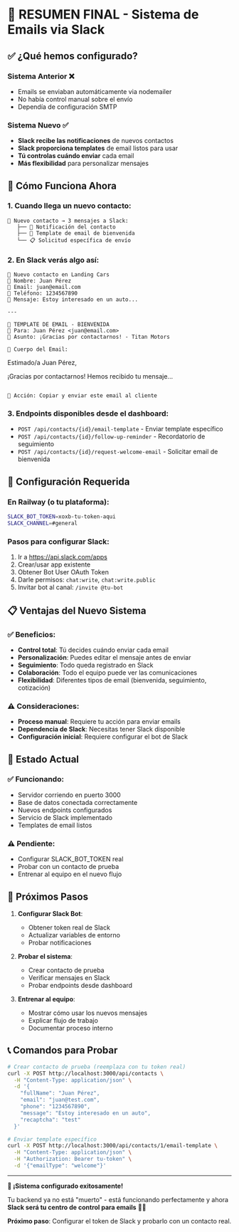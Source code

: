 # 🎉 RESUMEN FINAL - Sistema de Emails via Slack

## ✅ ¿Qué hemos configurado?

### **Sistema Anterior** ❌

- Emails se enviaban automáticamente via nodemailer
- No había control manual sobre el envío
- Dependía de configuración SMTP

### **Sistema Nuevo** ✅

- **Slack recibe las notificaciones** de nuevos contactos
- **Slack proporciona templates** de email listos para usar
- **Tú controlas cuándo enviar** cada email
- **Más flexibilidad** para personalizar mensajes

## 🔧 Cómo Funciona Ahora

### 1. **Cuando llega un nuevo contacto**:

```
📧 Nuevo contacto → 3 mensajes a Slack:
   ├── 🚗 Notificación del contacto
   ├── 📧 Template de email de bienvenida
   └── 📋 Solicitud específica de envío
```

### 2. **En Slack verás algo así**:

```
🚗 Nuevo contacto en Landing Cars
👤 Nombre: Juan Pérez
📧 Email: juan@email.com
📱 Teléfono: 1234567890
📝 Mensaje: Estoy interesado en un auto...

---

📧 TEMPLATE DE EMAIL - BIENVENIDA
📧 Para: Juan Pérez <juan@email.com>
📝 Asunto: ¡Gracias por contactarnos! - Titan Motors

📄 Cuerpo del Email:
```

Estimado/a Juan Pérez,

¡Gracias por contactarnos! Hemos recibido tu mensaje...

```

🎯 Acción: Copiar y enviar este email al cliente
```

### 3. **Endpoints disponibles desde el dashboard**:

- `POST /api/contacts/{id}/email-template` - Enviar template específico
- `POST /api/contacts/{id}/follow-up-reminder` - Recordatorio de seguimiento
- `POST /api/contacts/{id}/request-welcome-email` - Solicitar email de bienvenida

## 🚀 Configuración Requerida

### **En Railway (o tu plataforma)**:

```bash
SLACK_BOT_TOKEN=xoxb-tu-token-aqui
SLACK_CHANNEL=#general
```

### **Pasos para configurar Slack**:

1. Ir a https://api.slack.com/apps
2. Crear/usar app existente
3. Obtener Bot User OAuth Token
4. Darle permisos: `chat:write`, `chat:write.public`
5. Invitar bot al canal: `/invite @tu-bot`

## 📋 Ventajas del Nuevo Sistema

### ✅ **Beneficios**:

- **Control total**: Tú decides cuándo enviar cada email
- **Personalización**: Puedes editar el mensaje antes de enviar
- **Seguimiento**: Todo queda registrado en Slack
- **Colaboración**: Todo el equipo puede ver las comunicaciones
- **Flexibilidad**: Diferentes tipos de email (bienvenida, seguimiento, cotización)

### ⚠️ **Consideraciones**:

- **Proceso manual**: Requiere tu acción para enviar emails
- **Dependencia de Slack**: Necesitas tener Slack disponible
- **Configuración inicial**: Requiere configurar el bot de Slack

## 🎯 Estado Actual

### **✅ Funcionando**:

- Servidor corriendo en puerto 3000
- Base de datos conectada correctamente
- Nuevos endpoints configurados
- Servicio de Slack implementado
- Templates de email listos

### **⚠️ Pendiente**:

- Configurar SLACK_BOT_TOKEN real
- Probar con un contacto de prueba
- Entrenar al equipo en el nuevo flujo

## 🔄 Próximos Pasos

1. **Configurar Slack Bot**:
   - Obtener token real de Slack
   - Actualizar variables de entorno
   - Probar notificaciones

2. **Probar el sistema**:
   - Crear contacto de prueba
   - Verificar mensajes en Slack
   - Probar endpoints desde dashboard

3. **Entrenar al equipo**:
   - Mostrar cómo usar los nuevos mensajes
   - Explicar flujo de trabajo
   - Documentar proceso interno

## 📞 Comandos para Probar

```bash
# Crear contacto de prueba (reemplaza con tu token real)
curl -X POST http://localhost:3000/api/contacts \
  -H "Content-Type: application/json" \
  -d '{
    "fullName": "Juan Pérez",
    "email": "juan@test.com",
    "phone": "1234567890",
    "message": "Estoy interesado en un auto",
    "recaptcha": "test"
  }'

# Enviar template específico
curl -X POST http://localhost:3000/api/contacts/1/email-template \
  -H "Content-Type: application/json" \
  -H "Authorization: Bearer tu-token" \
  -d '{"emailType": "welcome"}'
```

---

**🎉 ¡Sistema configurado exitosamente!**

Tu backend ya no está "muerto" - está funcionando perfectamente y ahora **Slack será tu centro de control para emails** 📧🚀

**Próximo paso**: Configurar el token de Slack y probarlo con un contacto real.
